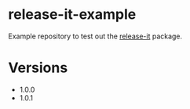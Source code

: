 # release-it-example

Example repository to test out the [release-it](https://www.npmjs.com/package/release-it) package.

# Versions
- 1.0.0
- 1.0.1

